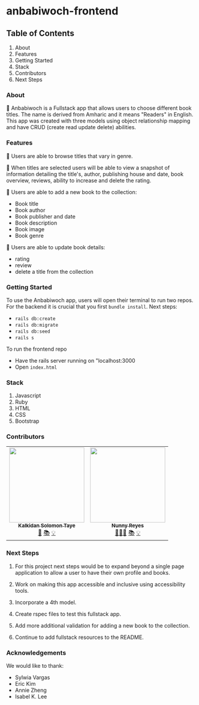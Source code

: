 # anbabiwoch-frontend
<!-- ## Process -->

## Table of Contents
1. About
2. Features
3. Getting Started
4. Stack
5. Contributors
6. Next Steps

### About

📕 Anbabiwoch is a Fullstack app that allows users to choose different book titles. The name is derived from Amharic and it means "Readers" in English. This app was created with three models using object relationship mapping and have CRUD (create read update delete) abilities.

### Features
📕 Users are able to browse titles that vary in genre.

📕 When titles are selected users will be able to view a snapshot of information detailing the title's, author, publishing house and date, book overview, reviews, ability to increase and delete the rating. 

📕 Users are able to add a new book to the collection:
  * Book title 
  * Book author
  * Book publisher and date
  * Book description
  * Book image
  * Book genre



📕  Users are able to update book details:
  * rating
  * review
  * delete a title from the collection

### Getting Started
To use the Anbabiwoch app, users will open their terminal to run two repos. For the backend it is crucial that you first `bundle install`. Next steps: 
* `rails db:create` 
* `rails db:migrate` 
* `rails db:seed` 
* `rails s`

To run the frontend repo
* Have the rails server running on "localhost:3000
* Open `index.html`



### Stack
1. Javascript
2. Ruby
3. HTML
4. CSS
5. Bootstrap
 



### Contributors

<table>
  <tr>
   <td align="center">
      <a href="https://github.com/wlcreate">
        <img src="https://avatars2.githubusercontent.com/u/57603757?s=460&u=94c84f50d603476ea226a1dde99118ac8964dc67&v=4" width="200px;" alt=""/><br/><sub><b>Kalkidan Solomon Taye</b></sub>
      </a><br />
      <a href="https://github.com/wlcreate/Mod1_Restaurant_Reservation_App" title="Code">🌼</a> 
      <a href="https://github.com/wlcreate/Mod1_Restaurant_Reservation_App" title="Documentation">📚</a> 
      <a href="#ideas-nunny" title="Ideas, Planning, & Feedback">💡</a>            
    </td>
    <td align="center">
      <a href="https://github.com/nunnyr">
        <img src="https://avatars2.githubusercontent.com/u/22527547?s=460&u=ad9c2d830938168f717cd28941b2f104c6677598&v=4" width="200px;" alt=""/><br/><sub><b>Nunny Reyes</b></sub>
      </a><br />
      <a href="https://github.com/wlcreate/Mod1_Restaurant_Reservation_App" title="Code">👩🏻‍💻</a> 
      <a href="https://github.com/wlcreate/Mod1_Restaurant_Reservation_App" title="Documentation">📚</a> 
      <a href="#ideas-nunny" title="Ideas, Planning, & Feedback">💡</a>            
    </td>
  </tr>
</table>




### Next Steps
1. For this project next steps would be to expand beyond a single page application to allow a user to have their own profile and books. 

2. Work on making this app accessible and inclusive using accessibility tools.

3. Incorporate a 4th model.

4. Create rspec files to test this fullstack app.

5. Add more additional validation for adding a new book to the collection.

6. Continue to add fullstack resources to the README.


### Acknowledgements
We would like to thank:
* Sylwia Vargas
* Eric Kim
* Annie Zheng
* Isabel K. Lee

